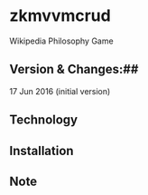 # zkmvvmcrud #
Wikipedia Philosophy Game

## Version & Changes:##
17 Jun 2016 (initial version)

## Technology ##

## Installation ##

## Note ##
